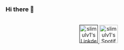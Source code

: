 ### Hi there 👋

<p align="center">
<br/>
<a href="">
  <img alt="slimulv1's LinkdeIN" width="50px" src="https://user-images.githubusercontent.com/43545812/144035037-0f415fc7-9f96-4517-a370-ccc6e78a714b.png" />
</a>
<a href="https://open.spotify.com/user/ox8j4b18recq7zrlig89bwg8m">
  <img alt="slimulv1's Spotify" width="50px" src="https://user-images.githubusercontent.com/43545812/144035120-1ad5169b-91c7-4078-bef9-6a82c733f373.png" />
</a>
<br>
</p>
